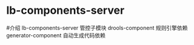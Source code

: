 # lb-components-server

#介绍
lb-components-server  管控子模块
drools-component   规则引擎依赖
generator-component  自动生成代码依赖
